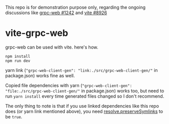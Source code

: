 This repo is for demonstration purpose only, regarding the ongoing discussions like [grpc-web #1242](https://github.com/grpc/grpc-web/issues/1242) and [vite #8926](https://github.com/vitejs/vite/discussions/8926)

# vite-grpc-web

grpc-web can be used with vite. here's how.

```
npm install
npm run dev
```

yarn link (`"grpc-web-client-gen": "link:./src/grpc-web-client-gen/"` in package.json) works fine as well.

Copied file dependencies with yarn (`"grpc-web-client-gen": "file:./src/grpc-web-client-gen/"` in package.json) works too, but need to run `yarn install` every time generated files changed so I don't recommend.

The only thing to note is that if you use linked dependencies like this repo does (or yarn link mentioned above), you need [resolve.preserveSymlinks](https://vitejs.dev/config/shared-options.html#resolve-preservesymlinks) to be `true`.

